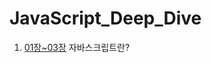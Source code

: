 # JavaScript_Deep_Dive
1. [01장~03장](https://github.com/jaesung4231/JavaScript_Deep_Dive/tree/main/1%EC%9E%A5~3%EC%9E%A5) 자바스크립트란?
